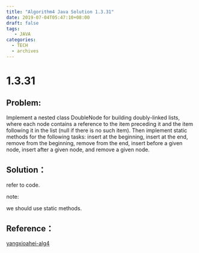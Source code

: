 ```yaml
---
title: "Algorithm4 Java Solution 1.3.31"
date: 2019-07-04T05:47:10+08:00
draft: false
tags:
   - JAVA
categories:
  - TECH
  - archives
---
```



# 1.3.31

## Problem:
Implement a nested class DoubleNode for building doubly-linked lists, where each node contains a reference to the item preceding it and the item following it in the list (null if there is no such item). Then implement static methods for the following tasks: insert at the beginning, insert at the end, remove from the beginning, remove from the end, insert before a given node, insert after a given node, and remove a given node.

## Solution：

refer to code.

note:

we should use static methods.

## Reference：

[yangxioahei-alg4](https://github.com/YangXiaoHei/Algorithms/blob/master/Ch_1_3_Bags_Queues_And_Stacks/Practise_1_3_31.java)
